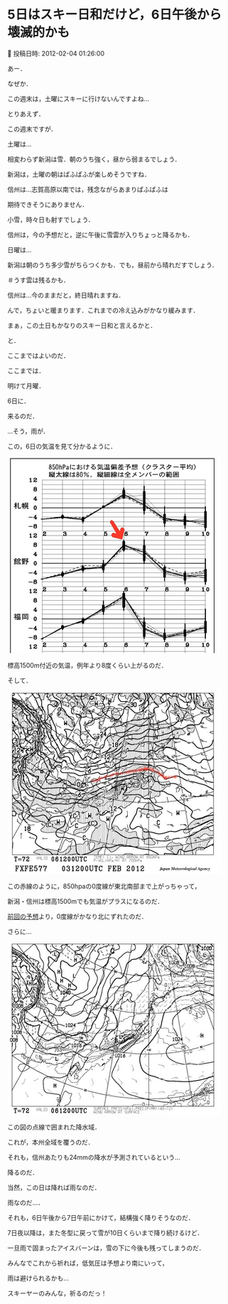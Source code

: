 # 5日はスキー日和だけど，6日午後から壊滅的かも

📅 投稿日時: 2012-02-04 01:26:00

あー．


なぜか．





この週末は，土曜にスキーに行けないんですよね…





とりあえず．


この週末ですが．





土曜は…


相変わらず新潟は雪．朝のうち強く，昼から弱まるでしょう．


新潟は，土曜の朝はぱふぱふが楽しめそうですね．





信州は…志賀高原以南では，残念ながらあまりぱふぱふは


期待できそうにありません．


小雪，時々日も射すでしょう．


信州は，今の予想だと，逆に午後に雪雲が入りちょっと降るかも．





日曜は…


新潟は朝のうち多少雪がちらつくかも．でも，昼前から晴れだすでしょう．


＃うす雲は残るかも．


信州は…今のままだと，終日晴れますね．


んで，ちょいと暖まります．これまでの冷え込みがかなり緩みます．





まぁ，この土日もかなりのスキー日和と言えるかと．





と．


ここまではよいのだ．


ここまでは．





明けて月曜．


6日に．


来るのだ．





…そう，雨が．


この，6日の気温を見て分かるように．




![5c34f947ac3becb11966d9c42e5d5f67.jpg](images/5c34f947ac3becb11966d9c42e5d5f67.jpg)




標高1500m付近の気温，例年より8度くらい上がるのだ．





そして．




![7fe91eb2e5a29dd5e012edb54dba0223.jpg](images/7fe91eb2e5a29dd5e012edb54dba0223.jpg)




この赤線のように，850hpaの0度線が東北南部まで上がっちゃって，


新潟・信州は標高1500mでも気温がプラスになるのだ．


[前回の予想](eac36857deb087713dac1382418e576d8.md)より，0度線がかなり北にずれたのだ．





さらに…




![512521beebecd235003d4f952fb3946b.jpg](images/512521beebecd235003d4f952fb3946b.jpg)




この図の点線で囲まれた降水域．


これが，本州全域を覆うのだ．


それも，信州あたりも24mmの降水が予測されているという…


降るのだ．





当然，この日は降れば雨なのだ．


雨なのだ…．


それも，6日午後から7日午前にかけて，結構強く降りそうなのだ．





7日夜以降は，また冬型に戻って雪が10日くらいまで降り続けるけど．


一旦雨で固まったアイスバーンは，雪の下に今後も残ってしまうのだ．





みんなでこれから祈れば，低気圧は予想より南にいって，


雨は避けられるかも…





スキーヤーのみんな，祈るのだっ！
